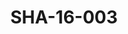 ---
pid: SHA-16-003
title: SHA-16-003
language: en
collection: Sharhabil Ahmed
original_label: 
rights: Sharhabil Ahmed
location_of_original: Sharhabil Ahmed
photographer_or_studio: 
scanned_from: photograph 10 by 14.6
_date: '1998'
location: France
description: Sharhabil Ahmed playing 'oud
additional_notes: 
permission_display: 'yes'
on_server: 'no'
on_website: 'no'
permalink: /archive/en/sha-16-003.html
layout: photo-page
---